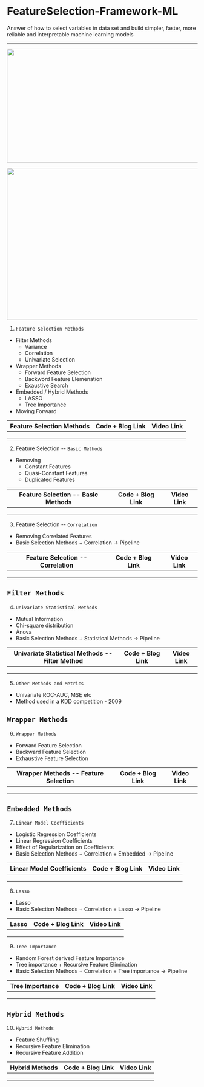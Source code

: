 # FeatureSelection-Framework-ML
Answer of how to select variables in data set and build simpler, faster, more reliable and interpretable machine learning models

<hr>
<p align="center">
  <img src="https://user-images.githubusercontent.com/26667491/221222048-042bff14-e7f4-4173-9f72-af723c5dee3c.gif" height='300' width='700'/>
  
<p align="center">
  <kbd><img src="https://user-images.githubusercontent.com/26667491/221211426-ad4fa8ec-e8cc-46c1-8c8f-74608f5f4289.png" height='400' width='1000'/> </kbd>
  

1. `Feature Selection Methods`
  * Filter Methods
    * Variance 
    * Correlation
    * Univariate Selection
  * Wrapper Methods
    * Forward Feature Selection
    * Backword Feature Elemenation
    * Exaustive Search
  * Embedded / Hybrid Methods
    * LASSO
    * Tree Importance
  * Moving Forward

| Feature Selection Methods | Code + Blog Link| Video Link |
|------------------------------------|-----------------|------------|
| | | |
| | | |
| | | |
 
 2. Feature Selection -- `Basic Methods`
   
  * Removing 
    * Constant Features
    * Quasi-Constant Features
    * Duplicated Features

| Feature Selection -- Basic Methods | Code + Blog Link| Video Link |
|------------------------------------|-----------------|------------|
| | | |
| | | |
| | | |


3. Feature Selection -- `Correlation`

  * Removing Correlated Features
  * Basic Selection Methods + Correlation -> Pipeline

| Feature Selection -- Correlation | Code + Blog Link| Video Link |
|------------------------------------|-----------------|------------|
| | | |
| | | |
| | | |

## `Filter Methods`
4. `Univariate Statistical Methods`
  * Mutual Information
  * Chi-square distribution
  * Anova
  * Basic Selection Methods + Statistical Methods -> Pipeline

| Univariate Statistical Methods -- Filter Method | Code + Blog Link| Video Link |
|-------------------------------------------------|-----------------|------------|
| | | |
| | | |
| | | |
  
5. `Other Methods and Metrics`
  * Univariate ROC-AUC, MSE etc
  * Method used in a KDD competition - 2009
  
## `Wrapper Methods`
6. `Wrapper Methods`
  * Forward Feature Selection
  * Backward Feature Selection
  * Exhaustive Feature Selection
  
| Wrapper Methods -- Feature Selection| Code + Blog Link| Video Link |
|-------------------------------------|-----------------|------------|
| | | |
| | | |
| | | |
 
## `Embedded Methods`
7. `Linear Model Coefficients` 
  * Logistic Regression Coefficients
  * Linear Regression Coefficients
  * Effect of Regularization on Coefficients
  * Basic Selection Methods + Correlation + Embedded -> Pipeline

| Linear Model Coefficients| Code + Blog Link| Video Link |
|--------------------------|-----------------|------------|
| | | |
| | | |
| | | |
  
8. `Lasso`
  * Lasso
  * Basic Selection Methods + Correlation + Lasso -> Pipeline

| Lasso| Code + Blog Link| Video Link |
|------|-----------------|------------|
| | | |
| | | |
| | | |
  
9. `Tree Importance`
  * Random Forest derived Feature Importance
  * Tree importance + Recursive Feature Elimination
  * Basic Selection Methods + Correlation + Tree importance -> Pipeline 
  
| Tree Importance| Code + Blog Link| Video Link |
|----------------|-----------------|------------|
| | | |
| | | |
| | | |
 
## `Hybrid Methods`
10. `Hybrid Methods`
  * Feature Shuffling
  * Recursive Feature Elimination
  * Recursive Feature Addition
  
| Hybrid Methods| Code + Blog Link| Video Link |
|----------------|-----------------|------------|
| | | |
| | | |
| | | |  
  
  
  
